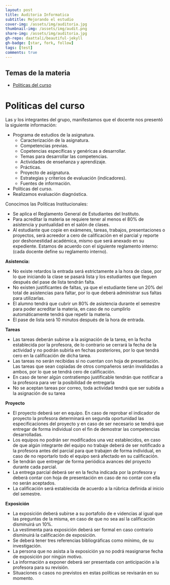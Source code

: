 ```yaml
---
layout: post
title: Auditoria Informatica
subtitle: Mejorando el estudio
cover-img: /assets/img/auditoria.jpg
thumbnail-img: /assets/img/audit.png
share-img: /assets/img/auditoria.jpg
gh-repo: daattali/beautiful-jekyll
gh-badge: [star, fork, follow]
tags: [test]
comments: true
---
```


## Temas de la materia


- [Politicas del curso](#politicas-del-curso)

# Politicas del curso

Las y los integrantes del grupo, manifestamos que el docente nos presentó la siguiente información:
- Programa de estudios de la asignatura.
  - Caracterización de la asignatura.
  - Competencias previas.
  - Copetencias específicas y genéricas a desarrollar.
  - Temas para desarrollar las competencias.
  - Actividades de enseñanza y aprendizaje.
  - Prácticas.
  - Proyecto de asignatura.
  - Estrategias y criterios de evaluación (indicadores).
  - Fuentes de información.
- Políticas del curso.
- Realizamos evaluación diagnóstica.

Conocimos las Políticas Institucionales:
  - Se aplica el Reglamento General de Estudiantes del Instituto.
  - Para acreditar la materia se requiere tener al menos el 80% de asistencia y puntualidad en el salón de clases.
  - Al estudiante que copie en exámenes, tareas, trabajos, presentaciones o proyectos, será acreedor a cero de calificación en el parcial y reporte por deshonestidad académica, mismo que será anexado en su expediente.
Estamos de acuerdo con el siguiente reglamento interno: (cada docente define su reglamento interno).

**Asistencia:**
- No existe retardos la entrada será estrictamente a la hora de clase, por lo que iniciando la clase se pasará lista y los estudiantes que lleguen después del pase de lista tendrán falta.
- No existen justificantes de faltas, ya que el estudiante tiene un 20% del total de asistencias para faltar, por lo que deberá administrar sus faltas para utilizarlas.
- El alumno tendrá que cubrir un 80% de asistencia durante el semestre para poder acreditar la materia, en caso de no cumplirlo automáticamente tendrá que repetir la materia.
- El pase de lista será 10 minutos después de la hora de entrada.

**Tareas**
- Las tareas deberán subirse a la asignación de la tarea, en la fecha establecida por la profesora, de lo contrario se cerrará la fecha de la actividad y no podrán subirla en fechas posteriores, por lo que tendrá cero en la calificación de dicha tarea.
- Las tareas no serán recibidas si no cuentan con hoja de presentación.
 Las tareas que sean copiadas de otros compañeros serán invalidadas a ambos, por lo que se tendrá cero de calificación.
- En caso de tener algún contratiempo justificable tendrán que notificar a la profesora para ver la posibilidad de entregarla
- No se aceptan tareas por correo, toda actividad tendrá que ser subida a la asignación de su tarea

**Proyecto**
- El proyecto deberá ser en equipo.
En caso de reprobar el indicador de proyecto la profesora determinará en segunda oportunidad las especificaciones del proyecto y en caso de ser necesario se tendrá que entregar de forma individual con el fin de demostrar las competencias desarrolladas.
-  Los equipos no podrán ser modificados una vez establecidos, en caso de que algún integrante del equipo no trabaje deberá de ser notificado a la profesora antes del parcial para que trabajen de forma individual, en caso de no reportarlo todo el equipo será afectado en su calificación.
- Se tendrán que entregar de forma periódica avances del proyecto durante cada parcial.
- La entrega parcial deberá ser en la fecha indicada por la profesora y deberá contar con hoja de presentación en caso de no contar con ella no serán aceptados.
- La calificación será establecida de acuerdo a la rúbrica definida al inicio del semestre.

**Exposición**
- La exposición deberá subirse a su portafolio de e videncias al igual que las preguntas de la misma, en caso de que no sea así la calificación disminuirá un 10%.
- La vestimenta para exposición deberá ser formal en caso contrario disminuirá la calificación de exposición.
- Se deberá tener tres referencias bibliográficas como mínimo, de su investigación.
- La persona que no asista a la exposición ya no podrá reasignarse fecha de exposición por ningún motivo.
- La información a exponer deberá ser presentada con anticipación a la profesora para su revisión.
- Situaciones o casos no previstos en estas políticas se revisarán en su momento.

